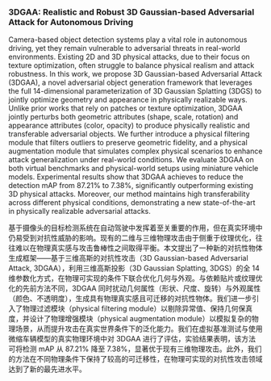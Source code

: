### 3DGAA: Realistic and Robust 3D Gaussian-based Adversarial Attack for Autonomous Driving

Camera-based object detection systems play a vital role in autonomous driving, yet they remain vulnerable to adversarial threats in real-world environments. Existing 2D and 3D physical attacks, due to their focus on texture optimization, often struggle to balance physical realism and attack robustness. In this work, we propose 3D Gaussian-based Adversarial Attack (3DGAA), a novel adversarial object generation framework that leverages the full 14-dimensional parameterization of 3D Gaussian Splatting (3DGS) to jointly optimize geometry and appearance in physically realizable ways. Unlike prior works that rely on patches or texture optimization, 3DGAA jointly perturbs both geometric attributes (shape, scale, rotation) and appearance attributes (color, opacity) to produce physically realistic and transferable adversarial objects. We further introduce a physical filtering module that filters outliers to preserve geometric fidelity, and a physical augmentation module that simulates complex physical scenarios to enhance attack generalization under real-world conditions. We evaluate 3DGAA on both virtual benchmarks and physical-world setups using miniature vehicle models. Experimental results show that 3DGAA achieves to reduce the detection mAP from 87.21% to 7.38%, significantly outperforming existing 3D physical attacks. Moreover, our method maintains high transferability across different physical conditions, demonstrating a new state-of-the-art in physically realizable adversarial attacks.

基于摄像头的目标检测系统在自动驾驶中发挥着至关重要的作用，但在真实环境中仍易受到对抗性威胁的影响。现有的二维与三维物理攻击由于侧重于纹理优化，往往难以在物理真实感与攻击鲁棒性之间取得平衡。本文提出了一种新的对抗性物体生成框架——基于三维高斯的对抗性攻击（3D Gaussian-based Adversarial Attack, 3DGAA），利用三维高斯投影（3D Gaussian Splatting, 3DGS）的全 14 维参数化方式，在物理可实现的条件下联合优化几何与外观。与依赖贴片或纹理优化的先前方法不同，3DGAA 同时扰动几何属性（形状、尺度、旋转）与外观属性（颜色、不透明度），生成具有物理真实感且可迁移的对抗性物体。我们进一步引入了物理过滤模块（physical filtering module）以剔除异常值、保持几何保真度，并设计了物理增强模块（physical augmentation module）以模拟复杂的物理场景，从而提升攻击在真实世界条件下的泛化能力。我们在虚拟基准测试与使用微缩车辆模型的真实物理环境中对 3DGAA 进行了评估，实验结果表明，该方法可将检测 mAP 从 87.21% 降至 7.38%，显著优于现有三维物理攻击。此外，我们的方法在不同物理条件下保持了较高的可迁移性，在物理可实现的对抗性攻击领域达到了新的最先进水平。
